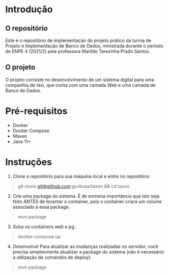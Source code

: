 # Introdução
## O repositório
Este é o repositório de implementação do projeto prático da turma de Projeto e Implementação de Banco de Dados, ministrada durante o período de ENPE 4 (2021/2) pela professora Marilde Terezinha Prado Santos. 

## O projeto
O projeto consiste no desenvolvimento de um sistema digital para uma companhia de táxi, que conta com uma camada Web e uma camada de Banco de Dados.

# Pré-requisitos
- Docker
- Docker Compose
- Maven
- Java 11+

# Instruções
1. Clone o repositório para sua máquina local e entre no repositório.
> git clone git@github.com:gsvboas/taxon && cd taxon
2. Crie uma package do sistema. É de extrema importância que isto seja feito *ANTES* de levantar o container, pois o container criará um volume associado à essa package.
> mvn package
3. Suba os containers web e pg.
> docker-compose up
4. Desenvolva! Para atualizar as mudanças realizadas no servidor, você precisa simplesmente atualizar a package do sistema (não é necessário a utilização de comandos de deploy).
> mvn package
